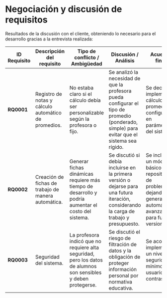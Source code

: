 # Negociación y discusión de requisitos

Resultados de la discusión con el cliente, obteniendo lo necesario para el desarrollo gracias a la entrevista realizada:

| **ID Requisito** | **Descripción del requisito** | **Tipo de conflicto / Ambigüedad** | **Discusión / Análisis** | **Acuerdo final** | **Revaluación Post-Implementación** |
|-------------------|--------------------------------|------------------------------------|---------------------------|-------------------|--------------------------------------|
| **RQ0001** | Registro de notas y cálculo automático de promedios. | No estaba claro si el cálculo debía ser personalizable según la profesora o fijo. | Se analizó la necesidad de que la profesora pueda configurar el tipo de promedio (ponderado, simple) para evitar que el sistema sea rígido. | Se decidió implementar cálculo de promedios configurable en parámetros del sistema. | Verificar si la configuración cubre todos los escenarios de la docente. |
| **RQ0002** | Creación de fichas de trabajo de manera automática. | Generar fichas dinámicas requiere más tiempo de desarrollo y podría aumentar el costo del sistema. | Se discutió si debía incluirse en la primera versión o dejarse para una futura iteración, considerando la carga de trabajo y presupuesto. | Se incluyó un módulo básico de repositorio de problemas, dejando la generación automática avanzada para futuras versiones. | Evaluar si la docente necesita ampliar este módulo para cubrir más contenidos. |
| **RQ0003** | Seguridad del sistema. | La profesora indicó que no requiere alta seguridad, pero los datos de alumnos son sensibles y deben protegerse. | Se discutió el riesgo de filtración de datos y la obligación de proteger información personal por normativa educativa. | Se acordó implementar un nivel de seguridad mínimo: usuario con contraseña. | Revisar si este nivel de seguridad es suficiente o si debe incrementarse según normativa escolar. |

